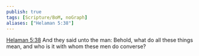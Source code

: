 ```yaml
---
publish: true
tags: [Scripture/BoM, noGraph]
aliases: ["Helaman 5:38"]
---
```

[Helaman 5:38](https://churchofjesuschrist.org/study/scriptures/bofm/hel/5?lang=eng&id=p38#p38) And they said unto the man: Behold, what do all these things mean, and who is it with whom these men do converse?
